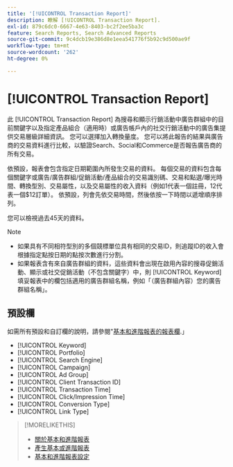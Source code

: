 ```yaml
---
title: '[!UICONTROL Transaction Report]'
description: 瞭解 [!UICONTROL Transaction Report].
exl-id: 879c6dc0-6667-4e63-8403-bc2f2ee5ba3c
feature: Search Reports, Search Advanced Reports
source-git-commit: 9c4dcb19e386d8e1eea541776f5b92c9d500ae9f
workflow-type: tm+mt
source-wordcount: '262'
ht-degree: 0%

---
```


# [!UICONTROL Transaction Report]

此 [!UICONTROL Transaction Report] 為搜尋和顯示行銷活動中廣告群組中的目前關鍵字以及指定產品組合（適用時）或廣告帳戶內的社交行銷活動中的廣告集提供交易層級詳細資訊。 您可以選擇加入轉換量度。 您可以將此報告的結果與廣告商的交易資料進行比較，以驗證Search、Social和Commerce是否報告廣告商的所有交易。

依預設，報表會包含指定日期範圍內所發生交易的資料。 每個交易的資料包含每個關鍵字或廣告/廣告群組/促銷活動/產品組合的交易識別碼、交易和點選/曝光時間、轉換型別、交易屬性，以及交易屬性的收入資料（例如1代表一個註冊，12代表一個$12訂單）。 依預設，列會先依交易時間，然後依按一下時間以遞增順序排列。

您可以檢視過去45天的資料。

>[!NOTE]
>
>* 如果具有不同相符型別的多個競標單位具有相同的交易ID，則追蹤ID的收入會根據指定點按日期的點按次數進行分割。
>* 如果報表含有來自廣告群組的資料，這些資料會出現在啟用內容的搜尋促銷活動、顯示或社交促銷活動（不包含關鍵字）中，則 [!UICONTROL Keyword] 填妥報表中的欄包括適用的廣告群組名稱，例如「（廣告群組內容）您的廣告群組名稱」。

## 預設欄

如需所有預設和自訂欄的說明，請參閱&quot;[基本和進階報表的報表欄](basic-advanced-report-columns.md).」

* [!UICONTROL Keyword]
* [!UICONTROL Portfolio]
* [!UICONTROL Search Engine]
* [!UICONTROL Campaign]
* [!UICONTROL Ad Group]
* [!UICONTROL Client Transaction ID]
* [!UICONTROL Transaction Time]
* [!UICONTROL Click/Impression Time]
* [!UICONTROL Conversion Type]
* [!UICONTROL Link Type]

>[!MORELIKETHIS]
>
>* [關於基本和進階報表](basic-advanced-report-about.md)
>* [產生基本或進階報表](basic-advanced-report-generate.md)
>* [基本和進階報表設定](basic-advanced-report-settings.md)

